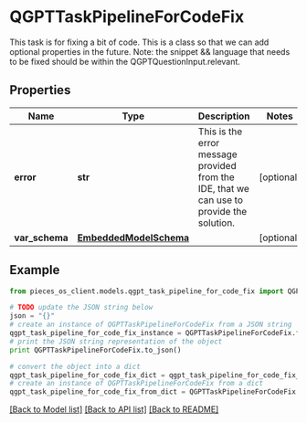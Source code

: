 # QGPTTaskPipelineForCodeFix

This task is for fixing a bit of code.  This is a class so that we can add optional properties in the future.  Note: the snippet && language that needs to be fixed should be within the QGPTQuestionInput.relevant.

## Properties
Name | Type | Description | Notes
------------ | ------------- | ------------- | -------------
**error** | **str** | This is the error message provided from the IDE, that we can use to provide the solution. | [optional] 
**var_schema** | [**EmbeddedModelSchema**](EmbeddedModelSchema.md) |  | [optional] 

## Example

```python
from pieces_os_client.models.qgpt_task_pipeline_for_code_fix import QGPTTaskPipelineForCodeFix

# TODO update the JSON string below
json = "{}"
# create an instance of QGPTTaskPipelineForCodeFix from a JSON string
qgpt_task_pipeline_for_code_fix_instance = QGPTTaskPipelineForCodeFix.from_json(json)
# print the JSON string representation of the object
print QGPTTaskPipelineForCodeFix.to_json()

# convert the object into a dict
qgpt_task_pipeline_for_code_fix_dict = qgpt_task_pipeline_for_code_fix_instance.to_dict()
# create an instance of QGPTTaskPipelineForCodeFix from a dict
qgpt_task_pipeline_for_code_fix_from_dict = QGPTTaskPipelineForCodeFix.from_dict(qgpt_task_pipeline_for_code_fix_dict)
```
[[Back to Model list]](../README.md#documentation-for-models) [[Back to API list]](../README.md#documentation-for-api-endpoints) [[Back to README]](../README.md)


